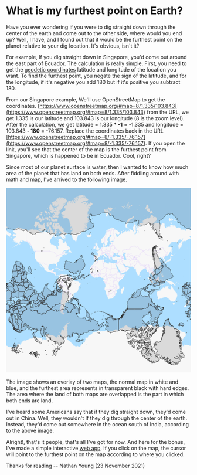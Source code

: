 # What is my furthest point on Earth?
Have you ever wondering if you were to dig straight down through the center of the earth and come out to the other side, where would you end up? Well, I have, and I found out that it would be the furthest point on the planet relative to your dig location. It's obvious, isn't it?

For example, If you dig straight down in Singapore, you'd come out around the east part of Ecuador. The calculation is really simple. First, you need to get the [geodetic coordinates](https://en.wikipedia.org/wiki/Geodetic_coordinates) latitude and longitude of the location you want. To find the furthest point, you negate the sign of the latitude, and for the longitude, if it's negative you add 180 but if it's positive you subtract 180.

From our Singapore example, We'll use OpenStreetMap to get the coordinates. [https://www.openstreetmap.org/#map=8/1.335/103.843](https://www.openstreetmap.org/#map=8/1.335/103.843) from the URL, we get 1.335 is our latitude and 103.843 is our longitude (8 is the zoom level). After the calculation, we get latitude = 1.335 * **-1** = -1.335 and longitude = 103.843 **- 180** = -76.157. Replace the coordinates back in the URL [https://www.openstreetmap.org/#map=8/-1.335/-76.157](https://www.openstreetmap.org/#map=8/-1.335/-76.157). If you open the link, you'll see that the center of the map is the furthest point from Singapore, which is happened to be in Ecuador. Cool, right?

Since most of our planet surface is water, then I wanted to know how much area of the planet that has land on both ends. After fiddling around with math and map, I've arrived to the following image.

![map overlay](map_overlay.png)

The image shows an overlay of two maps, the normal map in white and blue, and the furthest area represents in transparent black with hard edges. The area where the land of both maps are overlapped is the part in which both ends are land.

I've heard some Americans say that if they dig straight down, they'd come out in China. Well, they wouldn't If they dig through the center of the earth. Instead, they'd come out somewhere in the ocean south of India, according to the above image.

Alright!, that's it people, that's all I've got for now. And here for the bonus, I've made a simple interactive [web app](https://theyoke.github.io/blog/what-is-my-furthest-point-on-earth/map.html). If you click on the map, the cursor will point to the furthest point on the map according to where you clicked.

Thanks for reading -- Nathan Young (23 November 2021)
